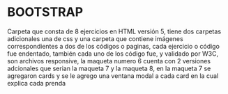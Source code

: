 # BOOTSTRAP
Carpeta que consta de 8 ejercicios en HTML versión 5, tiene dos carpetas adicionales una de css y una carpeta que contiene imágenes correspondientes a dos de los códigos o paginas, cada ejercicio o código fue endentado, también cada uno de los código fue, y validado por W3C, son archivos responsive, la maqueta numero 6 cuenta con 2 versiones adcionales  que serian la maqueta 7 y la maqueta 8, en la maqueta 7 se agregaron cards y  se le agrego una ventana modal a cada card en la cual explica cada prenda
